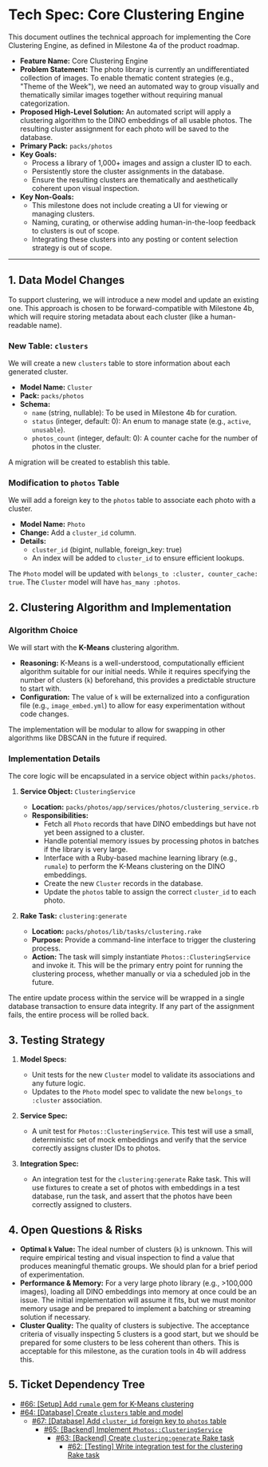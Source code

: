 # Tech Spec: Core Clustering Engine

This document outlines the technical approach for implementing the Core Clustering Engine, as defined in Milestone 4a of the product roadmap.

*   **Feature Name:** Core Clustering Engine
*   **Problem Statement:** The photo library is currently an undifferentiated collection of images. To enable thematic content strategies (e.g., "Theme of the Week"), we need an automated way to group visually and thematically similar images together without requiring manual categorization.
*   **Proposed High-Level Solution:** An automated script will apply a clustering algorithm to the DINO embeddings of all usable photos. The resulting cluster assignment for each photo will be saved to the database.
*   **Primary Pack:** `packs/photos`
*   **Key Goals:**
    *   Process a library of 1,000+ images and assign a cluster ID to each.
    *   Persistently store the cluster assignments in the database.
    *   Ensure the resulting clusters are thematically and aesthetically coherent upon visual inspection.
*   **Key Non-Goals:**
    *   This milestone does not include creating a UI for viewing or managing clusters.
    *   Naming, curating, or otherwise adding human-in-the-loop feedback to clusters is out of scope.
    *   Integrating these clusters into any posting or content selection strategy is out of scope.

---

## 1. Data Model Changes

To support clustering, we will introduce a new model and update an existing one. This approach is chosen to be forward-compatible with Milestone 4b, which will require storing metadata about each cluster (like a human-readable name).

### New Table: `clusters`

We will create a new `clusters` table to store information about each generated cluster.

*   **Model Name:** `Cluster`
*   **Pack:** `packs/photos`
*   **Schema:**
    *   `name` (string, nullable): To be used in Milestone 4b for curation.
    *   `status` (integer, default: 0): An enum to manage state (e.g., `active`, `unusable`).
    *   `photos_count` (integer, default: 0): A counter cache for the number of photos in the cluster.

A migration will be created to establish this table.

### Modification to `photos` Table

We will add a foreign key to the `photos` table to associate each photo with a cluster.

*   **Model Name:** `Photo`
*   **Change:** Add a `cluster_id` column.
*   **Details:**
    *   `cluster_id` (bigint, nullable, foreign_key: true)
    *   An index will be added to `cluster_id` to ensure efficient lookups.

The `Photo` model will be updated with `belongs_to :cluster, counter_cache: true`. The `Cluster` model will have `has_many :photos`.

## 2. Clustering Algorithm and Implementation

### Algorithm Choice

We will start with the **K-Means** clustering algorithm.

*   **Reasoning:** K-Means is a well-understood, computationally efficient algorithm suitable for our initial needs. While it requires specifying the number of clusters (`k`) beforehand, this provides a predictable structure to start with.
*   **Configuration:** The value of `k` will be externalized into a configuration file (e.g., `image_embed.yml`) to allow for easy experimentation without code changes.

The implementation will be modular to allow for swapping in other algorithms like DBSCAN in the future if required.

### Implementation Details

The core logic will be encapsulated in a service object within `packs/photos`.

1.  **Service Object:** `ClusteringService`
    *   **Location:** `packs/photos/app/services/photos/clustering_service.rb`
    *   **Responsibilities:**
        *   Fetch all `Photo` records that have DINO embeddings but have not yet been assigned to a cluster.
        *   Handle potential memory issues by processing photos in batches if the library is very large.
        *   Interface with a Ruby-based machine learning library (e.g., `rumale`) to perform the K-Means clustering on the DINO embeddings.
        *   Create the new `Cluster` records in the database.
        *   Update the `photos` table to assign the correct `cluster_id` to each photo.

2.  **Rake Task:** `clustering:generate`
    *   **Location:** `packs/photos/lib/tasks/clustering.rake`
    *   **Purpose:** Provide a command-line interface to trigger the clustering process.
    *   **Action:** The task will simply instantiate `Photos::ClusteringService` and invoke it. This will be the primary entry point for running the clustering process, whether manually or via a scheduled job in the future.

The entire update process within the service will be wrapped in a single database transaction to ensure data integrity. If any part of the assignment fails, the entire process will be rolled back.

## 3. Testing Strategy

1.  **Model Specs:**
    *   Unit tests for the new `Cluster` model to validate its associations and any future logic.
    *   Updates to the `Photo` model spec to validate the new `belongs_to :cluster` association.

2.  **Service Spec:**
    *   A unit test for `Photos::ClusteringService`. This test will use a small, deterministic set of mock embeddings and verify that the service correctly assigns cluster IDs to photos.

3.  **Integration Spec:**
    *   An integration test for the `clustering:generate` Rake task. This will use fixtures to create a set of photos with embeddings in a test database, run the task, and assert that the photos have been correctly assigned to clusters.

## 4. Open Questions & Risks

*   **Optimal `k` Value:** The ideal number of clusters (`k`) is unknown. This will require empirical testing and visual inspection to find a value that produces meaningful thematic groups. We should plan for a brief period of experimentation.
*   **Performance & Memory:** For a very large photo library (e.g., >100,000 images), loading all DINO embeddings into memory at once could be an issue. The initial implementation will assume it fits, but we must monitor memory usage and be prepared to implement a batching or streaming solution if necessary.
*   **Cluster Quality:** The quality of clusters is subjective. The acceptance criteria of visually inspecting 5 clusters is a good start, but we should be prepared for some clusters to be less coherent than others. This is acceptable for this milestone, as the curation tools in 4b will address this.

## 5. Ticket Dependency Tree

*   [#66: [Setup] Add `rumale` gem for K-Means clustering](https://github.com/timlawrenz/fluffy-train/issues/66)
*   [#64: [Database] Create `clusters` table and model](https://github.com/timlawrenz/fluffy-train/issues/64)
    *   [#67: [Database] Add `cluster_id` foreign key to `photos` table](https://github.com/timlawrenz/fluffy-train/issues/67)
        *   [#65: [Backend] Implement `Photos::ClusteringService`](https://github.com/timlawrenz/fluffy-train/issues/65)
            *   [#63: [Backend] Create `clustering:generate` Rake task](https://github.com/timlawrenz/fluffy-train/issues/63)
                *   [#62: [Testing] Write integration test for the clustering Rake task](https://github.com/timlawrenz/fluffy-train/issues/62)